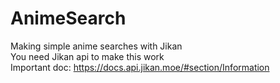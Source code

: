 # AnimeSearch
Making simple anime searches with Jikan  
You need Jikan api to make this work  
Important doc: https://docs.api.jikan.moe/#section/Information
